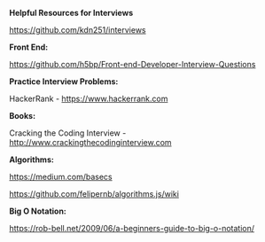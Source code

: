 **Helpful Resources for Interviews**

https://github.com/kdn251/interviews



**Front End:**

https://github.com/h5bp/Front-end-Developer-Interview-Questions



**Practice Interview Problems:**

HackerRank - https://www.hackerrank.com



**Books:**

Cracking the Coding Interview - http://www.crackingthecodinginterview.com



**Algorithms:**

https://medium.com/basecs

https://github.com/felipernb/algorithms.js/wiki



**Big O Notation:**

https://rob-bell.net/2009/06/a-beginners-guide-to-big-o-notation/